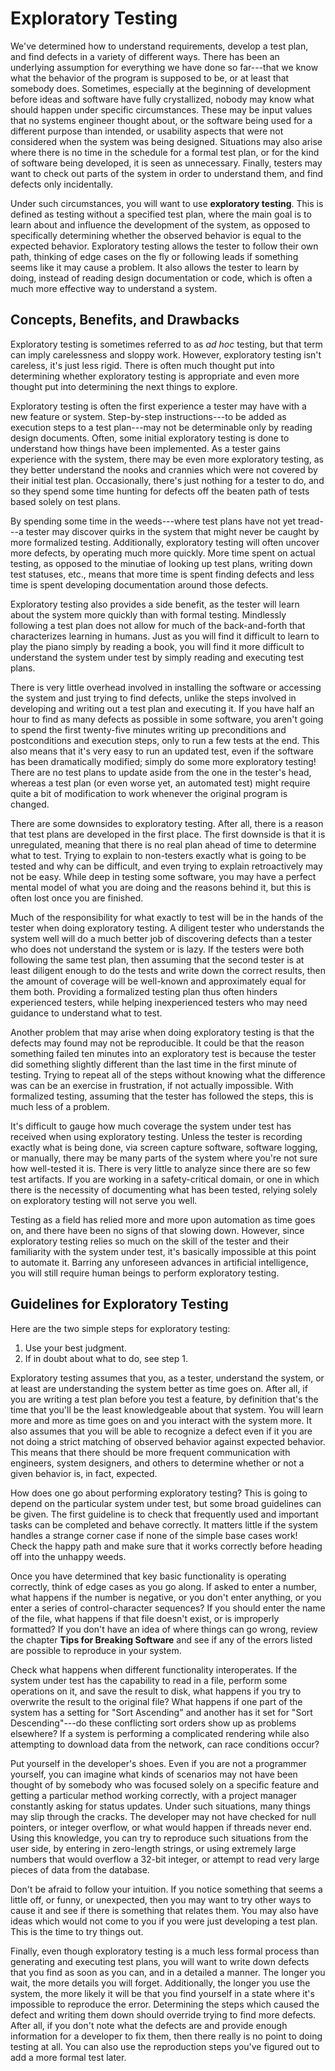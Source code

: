 # Exploratory Testing

We've determined how to understand requirements, develop a test plan, and find defects in a variety of different ways.  There has been an underlying assumption for everything we have done so far---that we know what the behavior of the program is supposed to be, or at least that somebody does.  Sometimes, especially at the beginning of development before ideas and software have fully crystallized, nobody may know what should happen under specific circumstances.  These may be input values that no systems engineer thought about, or the software being used for a different purpose than intended, or usability aspects that were not considered when the system was being designed.  Situations may also arise where there is no time in the schedule for a formal test plan, or for the kind of software being developed, it is seen as unnecessary.  Finally, testers may want to check out parts of the system in order to understand them, and find defects only incidentally.

Under such circumstances, you will want to use __exploratory testing__.  This is defined as testing without a specified test plan, where the main goal is to learn about and influence the development of the system, as opposed to specifically determining whether the observed behavior is equal to the expected behavior.  Exploratory testing allows the tester to follow their own path, thinking of edge cases on the fly or following leads if something seems like it may cause a problem.  It also allows the tester to learn by doing, instead of reading design documentation or code, which is often a much more effective way to understand a system.

## Concepts, Benefits, and Drawbacks

Exploratory testing is sometimes referred to as _ad hoc_ testing, but that term can imply carelessness and sloppy work.  However, exploratory testing isn't careless, it's just less rigid.  There is often much thought put into determining whether exploratory testing is appropriate and even more thought put into determining the next things to explore.

Exploratory testing is often the first experience a tester may have with a new feature or system.  Step-by-step instructions---to be added as execution steps to a test plan---may not be determinable only by reading design documents.  Often, some initial exploratory testing is done to understand how things have been implemented.  As a tester gains experience with the system, there may be even more exploratory testing, as they better understand the nooks and crannies which were not covered by their initial test plan.  Occasionally, there's just nothing for a tester to do, and so they spend some time hunting for defects off the beaten path of tests based solely on test plans.

By spending some time in the weeds---where test plans have not yet tread---a tester may discover quirks in the system that might never be caught by more formalized testing.  Additionally, exploratory testing will often uncover more defects, by operating much more quickly.  More time spent on actual testing, as opposed to the minutiae of looking up test plans, writing down test statuses, etc., means that more time is spent finding defects and less time is spent developing documentation around those defects.

Exploratory testing also provides a side benefit, as the tester will learn about the system more quickly than with formal testing.  Mindlessly following a test plan does not allow for much of the back-and-forth that characterizes learning in humans.  Just as you will find it difficult to learn to play the piano simply by reading a book, you will find it more difficult to understand the system under test by simply reading and executing test plans.

There is very little overhead involved in installing the software or accessing the system and just trying to find defects, unlike the steps involved in developing and writing out a test plan and executing it.  If you have half an hour to find as many defects as possible in some software, you aren't going to spend the first twenty-five minutes writing up preconditions and postconditions and execution steps, only to run a few tests at the end.  This also means that it's very easy to run an updated test, even if the software has been dramatically modified; simply do some more exploratory testing!  There are no test plans to update aside from the one in the tester's head, whereas a test plan (or even worse yet, an automated test) might require quite a bit of modification to work whenever the original program is changed.

There are some downsides to exploratory testing.  After all, there is a reason that test plans are developed in the first place.  The first downside is that it is unregulated, meaning that there is no real plan ahead of time to determine what to test.  Trying to explain to non-testers exactly what is going to be tested and why can be difficult, and even trying to explain retroactively may not be easy.  While deep in testing some software, you may have a perfect mental model of what you are doing and the reasons behind it, but this is often lost once you are finished.

Much of the responsibility for what exactly to test will be in the hands of the tester when doing exploratory testing.  A diligent tester who understands the system well will do a much better job of discovering defects than a tester who does not understand the system or is lazy.  If the testers were both following the same test plan, then assuming that the second tester is at least diligent enough to do the tests and write down the correct results, then the amount of coverage will be well-known and approximately equal for them both.  Providing a formalized testing plan thus often hinders experienced testers, while helping inexperienced testers who may need guidance to understand what to test.

Another problem that may arise when doing exploratory testing is that the defects may found may not be reproducible.  It could be that the reason something failed ten minutes into an exploratory test is because the tester did something slightly different than the last time in the first minute of testing.  Trying to repeat all of the steps without knowing what the difference was can be an exercise in frustration, if not actually impossible.  With formalized testing, assuming that the tester has followed the steps, this is much less of a problem.

It's difficult to gauge how much coverage the system under test has received when using exploratory testing.  Unless the tester is recording exactly what is being done, via screen capture software, software logging, or manually, there may be many parts of the system where you're not sure how well-tested it is.  There is very little to analyze since there are so few test artifacts.  If you are working in a safety-critical domain, or one in which there is the necessity of documenting what has been tested, relying solely on exploratory testing will not serve you well.

Testing as a field has relied more and more upon automation as time goes on, and there have been no signs of that slowing down.  However, since exploratory testing relies so much on the skill of the tester and their familiarity with the system under test, it's basically impossible at this point to automate it.  Barring any unforeseen advances in artificial intelligence, you will still require human beings to perform exploratory testing.

## Guidelines for Exploratory Testing

Here are the two simple steps for exploratory testing:

1. Use your best judgment.
2. If in doubt about what to do, see step 1.

Exploratory testing assumes that you, as a tester, understand the system, or at least are understanding the system better as time goes on.  After all, if you are writing a test plan before you test a feature, by definition that's the time that you'll be the least knowledgeable about that system.  You will learn more and more as time goes on and you interact with the system more.  It also assumes that you will be able to recognize a defect even if it you are not doing a strict matching of observed behavior against expected behavior.  This means that there should be more frequent communication with engineers, system designers, and others to determine whether or not a given behavior is, in fact, expected.

How does one go about performing exploratory testing?  This is going to depend on the particular system under test, but some broad guidelines can be given.  The first guideline is to check that frequently used and important tasks can be completed and behave correctly.  It matters little if the system handles a strange corner case if none of the simple base cases work!  Check the happy path and make sure that it works correctly before heading off into the unhappy weeds.

Once you have determined that key basic functionality is operating correctly, think of edge cases as you go along.  If asked to enter a number, what happens if the number is negative, or you don't enter anything, or you enter a series of control-character sequences?  If you should enter the name of the file, what happens if that file doesn't exist, or is improperly formatted?  If you don't have an idea of where things can go wrong, review the chapter __Tips for Breaking Software__ and see if any of the errors listed are possible to reproduce in your system.

Check what happens when different functionality interoperates.  If the system under test has the capability to read in a file, perform some operations on it, and save the result to disk, what happens if you try to overwrite the result to the original file?  What happens if one part of the system has a setting for "Sort Ascending" and another has it set for "Sort Descending"---do these conflicting sort orders show up as problems elsewhere?  If a system is performing a complicated rendering while also attempting to download data from the network, can race conditions occur?

Put yourself in the developer's shoes.  Even if you are not a programmer yourself, you can imagine what kinds of scenarios may not have been thought of by somebody who was focused solely on a specific feature and getting a particular method working correctly, with a project manager constantly asking for status updates.  Under such situations, many things may slip through the cracks.  The developer may not have checked for null pointers, or integer overflow, or what would happen if threads never end.  Using this knowledge, you can try to reproduce such situations from the user side, by entering in zero-length strings, or using extremely large numbers that would overflow a 32-bit integer, or attempt to read very large pieces of data from the database.

Don't be afraid to follow your intuition.  If you notice something that seems a little off, or funny, or unexpected, then you may want to try other ways to cause it and see if there is something that relates them.  You may also have ideas which would not come to you if you were just developing a test plan.  This is the time to try things out.

Finally, even though exploratory testing is a much less formal process than generating and executing test plans, you will want to write down defects that you find as soon as you can, and in a detailed a manner.  The longer you wait, the more details you will forget.  Additionally, the longer you use the system, the more likely it will be that you find yourself in a state where it's impossible to reproduce the error.  Determining the steps which caused the defect and writing them down should override trying to find more defects.  After all, if you don't note what the defects are and provide enough information for a developer to fix them, then there really is no point to doing testing at all.  You can also use the reproduction steps you've figured out to add a more formal test later.
